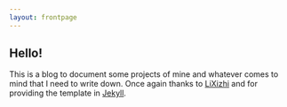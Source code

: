 ```yaml
---
layout: frontpage
---
```


## Hello!
This is a blog to document some projects of mine and whatever comes to mind that I need to write down.
Once again thanks to [LiXizhi](https://github.com/LiXizhi) and for providing the template in [Jekyll](https://jekyllrb.com/).
